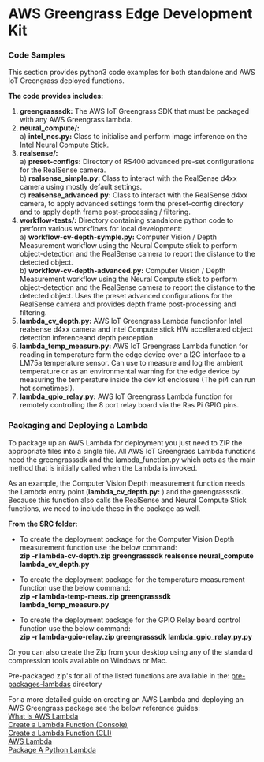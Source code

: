 # AWS Greengrass Edge Development Kit

### Code Samples
This section provides python3 code examples for both standalone and AWS IoT Greengrass deployed functions. 

**The code provides includes:**  
1) **greengrasssdk:** The AWS IoT Greengrass SDK that must be packaged with any AWS Greengrass lambda.  
1) **neural_compute/:**  
    a) **intel_ncs.py:** Class to initialise and perform image inference on the Intel Neural Compute Stick.  
1) **realsense/:**  
    a) **preset-configs:** Directory of RS400 advanced pre-set configurations for the RealSense camera.  
    b) **realsense_simple.py:** Class to interact with the RealSense d4xx camera using mostly default settings.  
    c) **realsense_advanced.py:** Class to interact with the RealSense d4xx camera, to apply advanced settings form the preset-config directory and to apply depth frame post-processing / filtering.  
1) **workflow-tests/:** Directory containing standalone python code to perform various workflows for local development:   
    a) **workflow-cv-depth-symple.py:** Computer Vision / Depth Measurement workflow using the Neural Compute stick to perform object-detection and the RealSense camera to report the distance to the detected object.  
    b) **workflow-cv-depth-advanced.py:** Computer Vision / Depth Measurement workflow using the Neural Compute stick to perform object-detection and the RealSense camera to report the distance to the detected object. Uses the preset advanced configurations for the RealSense camera and provides depth frame post-processing and filtering.  
1) **lambda_cv_depth.py:** AWS IoT Greengrass Lambda functionfor Intel realsense d4xx camera and Intel Compute stick HW accellerated object detection inferenceand depth perception.   
1) **lambda_temp_measure.py:** AWS IoT Greengrass Lambda function for reading in temperature form the edge device over a I2C interface to a LM75a temperature sensor. Can use to measure and log the ambient temperature or as an environmental warning for the edge device by measuring the temperature inside the dev kit enclosure (The pi4 can run hot sometimes!).  
1) **lambda_gpio_relay.py:** AWS IoT Greengrass Lambda function for remotely controlling the 8 port relay board via the Ras Pi GPIO pins.  

### Packaging and Deploying a Lambda

To package up an AWS Lambda for deployment you just need to ZIP the appropriate files into a single file. All AWS IoT Greengrass Lambda functions need the greengrasssdk and the lambda_function.py which acts as the main method that is initially called when the Lambda is invoked. 

As an example, the Computer Vision Depth measurement function needs the Lambda entry point (**lambda_cv_depth.py:** ) and the greengrasssdk. Because this function also calls the RealSense and Neural Compute Stick functions, we need to include these in the package as well. 

**From the SRC folder:**  
* To create the deployment package for the Computer Vision Depth measurement function use the below command:  
**zip -r lambda-cv-depth.zip greengrasssdk realsense neural_compute lambda_cv_depth.py**  

* To create the deployment package for the temperature measurement function use the below command:  
**zip -r lambda-temp-meas.zip greengrasssdk lambda_temp_measure.py**  

* To create the deployment package for the GPIO Relay board control function use the below command:  
**zip -r lambda-gpio-relay.zip greengrasssdk lambda_gpio_relay.py.py**

Or you can also create the Zip from your desktop using any of the standard compression tools available on Windows or Mac. 

Pre-packaged zip's for all of the listed functions are available in the: [pre-packages-lambdas](pre-packages-lambdas) directory

For a more detailed guide on creating an AWS Lambda and deploying an AWS Greengrass package see the below reference guides:  
[What is AWS Lambda](https://docs.aws.amazon.com/lambda/latest/dg/welcome.html)  
[Create a Lambda Function (Console)](https://docs.aws.amazon.com/lambda/latest/dg/getting-started-create-function.html)  
[Create a Lambda Function (CLI)](https://docs.aws.amazon.com/lambda/latest/dg/gettingstarted-awscli.html)  
[AWS Lambda](https://aws.amazon.com/lambda/)  
[Package A Python Lambda](https://docs.aws.amazon.com/lambda/latest/dg/python-package.html)  
